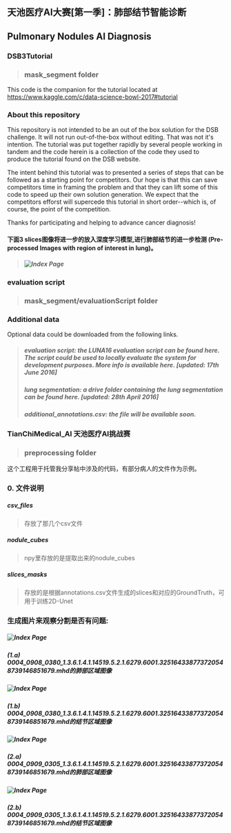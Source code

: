 ## 天池医疗AI大赛[第一季]：肺部结节智能诊断
## Pulmonary Nodules AI Diagnosis

### DSB3Tutorial 
> ### mask_segment folder

This code is the companion for the tutorial located at https://www.kaggle.com/c/data-science-bowl-2017#tutorial

### About this repository

This repository is not intended to be an out of the box solution for the DSB challenge. It will not run out-of-the-box
without editing. That was not it's intention. The tutorial was put together rapidly by several people working in tandem
and the code herein is a collection of the code they used to produce the tutorial found on the DSB website. 

The intent behind this tutorial was to presented a series of steps that can be followed as a starting point for competitors. 
Our hope is that this can save competitors time in framing the problem and that they can lift some of this code to speed 
up their own solution generation. We expect that the competitors efforst will supercede this tutorial in short order--which
is, of course, the point of the competition. 

Thanks for participating and helping to advance cancer diagnosis!

#### 下面3 slices图像将进一步的放入深度学习模型,进行肺部结节的进一步检测 (Pre-processed Images with region of interest in lung)。
>##### ![Index Page](https://github.com/JenifferWuUCLA/pulmonary_nodules_AI_diagnosis/blob/master/mask_segment/JPEG/images_0004_0023_0.jpg)

### evaluation script 
> ### mask_segment/evaluationScript folder

### Additional data

Optional data could be downloaded from the following links.

> ##### evaluation script: the LUNA16 evaluation script can be found here. The script could be used to locally evaluate the system for development purposes. More info is available here. [updated: 17th June 2016]
> ##### lung segmentation: a drive folder containing the lung segmentation can be found here. [updated: 28th April 2016]
> ##### additional_annotations.csv: the file will be available soon.

### TianChiMedical_AI 天池医疗AI挑战赛 
> ### preprocessing folder
  
这个工程用于托管我分享帖中涉及的代码，有部分病人的文件作为示例。

### 0. 文件说明
##### csv_files
> 存放了那几个csv文件  

##### nodule_cubes
> npy里存放的是提取出来的nodule_cubes  

##### slices_masks
> 存放的是根据annotations.csv文件生成的slices和对应的GroundTruth，可用于训练2D-Unet

### 生成图片来观察分割是否有问题:
##### ![Index Page](https://github.com/JenifferWuUCLA/pulmonary_nodules_AI_diagnosis/blob/master/preprocessing/slices_masks_1/jpg/0004_0908_0380_1.3.6.1.4.1.14519.5.2.1.6279.6001.325164338773720548739146851679.jpg)
##### (1.a) 0004_0908_0380_1.3.6.1.4.1.14519.5.2.1.6279.6001.325164338773720548739146851679.mhd的肺部区域图像

##### ![Index Page](https://github.com/JenifferWuUCLA/pulmonary_nodules_AI_diagnosis/blob/master/preprocessing/slices_masks_1/jpg/0004_0908_0380_1.3.6.1.4.1.14519.5.2.1.6279.6001.325164338773720548739146851679_o.jpg)
##### (1.b) 0004_0908_0380_1.3.6.1.4.1.14519.5.2.1.6279.6001.325164338773720548739146851679.mhd的结节区域图像

##### ![Index Page](https://github.com/JenifferWuUCLA/pulmonary_nodules_AI_diagnosis/blob/master/preprocessing/slices_masks_1/jpg/0004_0909_0305_1.3.6.1.4.1.14519.5.2.1.6279.6001.325164338773720548739146851679.jpg)
##### (2.a) 0004_0909_0305_1.3.6.1.4.1.14519.5.2.1.6279.6001.325164338773720548739146851679.mhd的肺部区域图像

##### ![Index Page](https://github.com/JenifferWuUCLA/pulmonary_nodules_AI_diagnosis/blob/master/preprocessing/slices_masks_1/jpg/0004_0909_0305_1.3.6.1.4.1.14519.5.2.1.6279.6001.325164338773720548739146851679_o.jpg)
##### (2.b) 0004_0909_0305_1.3.6.1.4.1.14519.5.2.1.6279.6001.325164338773720548739146851679.mhd的结节区域图像